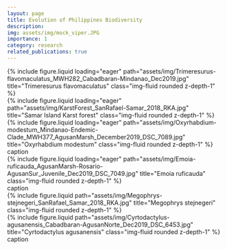 ```yaml
---
layout: page
title: Evolution of Philippines Biodiversity
description: 
img: assets/img/mock_viper.JPG
importance: 1
category: research
related_publications: true
---
```


<div class="row">
    <div class="col-sm mt-3 mt-md-0">
        {% include figure.liquid loading="eager" path="assets/img/Trimeresurus-flavomaculatus_MWH282_Cabadbaran-Mindanao_Dec2019.jpg" title="Trimeresurus flavomaculatus" class="img-fluid rounded z-depth-1" %}
    </div>
    <div class="col-sm mt-3 mt-md-0">
        {% include figure.liquid loading="eager" path="assets/img/KarstForest_SanRafael-Samar_2018_RKA.jpg" title="Samar Island Karst forest" class="img-fluid rounded z-depth-1" %}
    </div>
    <div class="col-sm mt-3 mt-md-0">
        {% include figure.liquid loading="eager" path="assets/img/Oxyrhabdium-modestum_Mindanao-Endemic-Clade_MWH377_AgusanMarsh_December2019_DSC_7089.jpg" title="Oxyrhabdium modestum" class="img-fluid rounded z-depth-1" %}
    </div>
</div>
<div class="caption">
    caption
</div>
<div class="row">
    <div class="col-sm mt-3 mt-md-0">
        {% include figure.liquid loading="eager" path="assets/img/Emoia-ruficauda_AgusanMarsh-Rosario-AgusanSur_Juvenile_Dec2019_DSC_7049.jpg" title="Emoia ruficauda" class="img-fluid rounded z-depth-1" %}
    </div>
</div>
<div class="caption">
    caption
</div>

<div class="row justify-content-sm-center">
    <div class="col-sm-8 mt-3 mt-md-0">
        {% include figure.liquid path="assets/img/Megophrys-stejnegeri_SanRafael_Samar_2018_RKA.jpg" title="Megophrys stejnegeri" class="img-fluid rounded z-depth-1" %}
    </div>
    <div class="col-sm-4 mt-3 mt-md-0">
        {% include figure.liquid path="assets/img/Cyrtodactylus-agusanensis_Cabadbaran-AgusanNorte_Dec2019_DSC_6453.jpg" title="Cyrtodactylus agusanensis" class="img-fluid rounded z-depth-1" %}
    </div>
</div>
<div class="caption">
    caption
</div>

